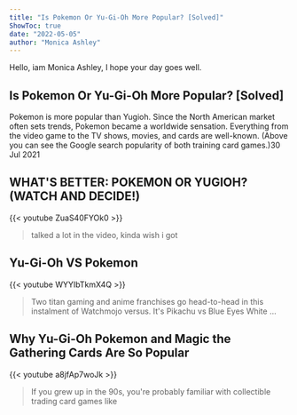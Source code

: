 ```yaml
---
title: "Is Pokemon Or Yu-Gi-Oh More Popular? [Solved]"
ShowToc: true 
date: "2022-05-05"
author: "Monica Ashley" 
---
```


Hello, iam Monica Ashley, I hope your day goes well.
## Is Pokemon Or Yu-Gi-Oh More Popular? [Solved]
 Pokemon is more popular than Yugioh. Since the North American market often sets trends, Pokemon became a worldwide sensation. Everything from the video game to the TV shows, movies, and cards are well-known. (Above you can see the Google search popularity of both training card games.)30 Jul 2021

## WHAT'S BETTER: POKEMON OR YUGIOH? (WATCH AND DECIDE!)
{{< youtube ZuaS40FYOk0 >}}
>talked a lot in the video, kinda wish i got 

## Yu-Gi-Oh VS Pokemon
{{< youtube WYYIbTkmX4Q >}}
>Two titan gaming and anime franchises go head-to-head in this instalment of Watchmojo versus. It's Pikachu vs Blue Eyes White ...

## Why Yu-Gi-Oh Pokemon and Magic the Gathering Cards Are So Popular
{{< youtube a8jfAp7woJk >}}
>If you grew up in the 90s, you're probably familiar with collectible trading card games like 

